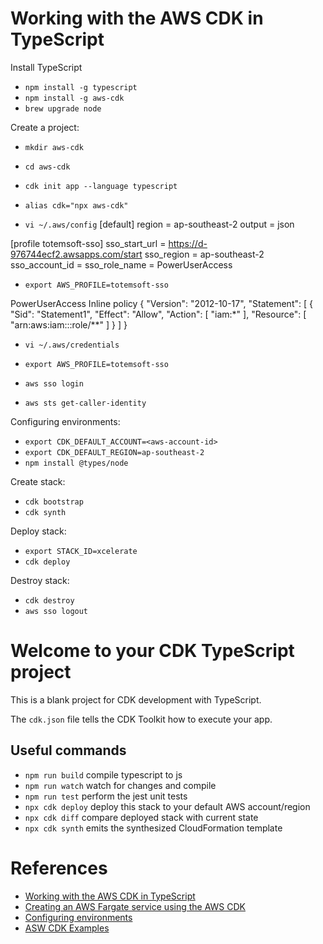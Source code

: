 # Working with the AWS CDK in TypeScript

Install TypeScript
* `npm install -g typescript`
* `npm install -g aws-cdk`
* `brew upgrade node`

Create a project:
* `mkdir aws-cdk`
* `cd aws-cdk`
* `cdk init app --language typescript`
* `alias cdk="npx aws-cdk"`

* `vi ~/.aws/config`
[default]
region = ap-southeast-2
output = json

[profile totemsoft-sso]
sso_start_url = https://d-976744ecf2.awsapps.com/start
sso_region = ap-southeast-2
sso_account_id = <aws-account-id>
sso_role_name = PowerUserAccess

* `export AWS_PROFILE=totemsoft-sso`

PowerUserAccess Inline policy
{
    "Version": "2012-10-17",
    "Statement": [
        {
            "Sid": "Statement1",
            "Effect": "Allow",
            "Action": [
                "iam:*"
            ],
            "Resource": [
                "arn:aws:iam::<aws-account-id>:role/**"
            ]
        }
    ]
}

* `vi ~/.aws/credentials`

* `export AWS_PROFILE=totemsoft-sso`

* `aws sso login`
* `aws sts get-caller-identity`

Configuring environments:
* `export CDK_DEFAULT_ACCOUNT=<aws-account-id>`
* `export CDK_DEFAULT_REGION=ap-southeast-2`
* `npm install @types/node`

Create stack:
* `cdk bootstrap`
* `cdk synth`

Deploy stack:
* `export STACK_ID=xcelerate`
* `cdk deploy`

Destroy stack:
* `cdk destroy`
* `aws sso logout`

# Welcome to your CDK TypeScript project

This is a blank project for CDK development with TypeScript.

The `cdk.json` file tells the CDK Toolkit how to execute your app.

## Useful commands

* `npm run build`   compile typescript to js
* `npm run watch`   watch for changes and compile
* `npm run test`    perform the jest unit tests
* `npx cdk deploy`  deploy this stack to your default AWS account/region
* `npx cdk diff`    compare deployed stack with current state
* `npx cdk synth`   emits the synthesized CloudFormation template

# References
* [Working with the AWS CDK in TypeScript](https://docs.aws.amazon.com/cdk/v2/guide/work-with-cdk-typescript.html)
* [Creating an AWS Fargate service using the AWS CDK](https://docs.aws.amazon.com/cdk/v2/guide/ecs_example.html)
* [Configuring environments](https://docs.aws.amazon.com/cdk/v2/guide/environments.html)
* [ASW CDK Examples](https://github.com/aws-samples/aws-cdk-examples/tree/main/typescript)
